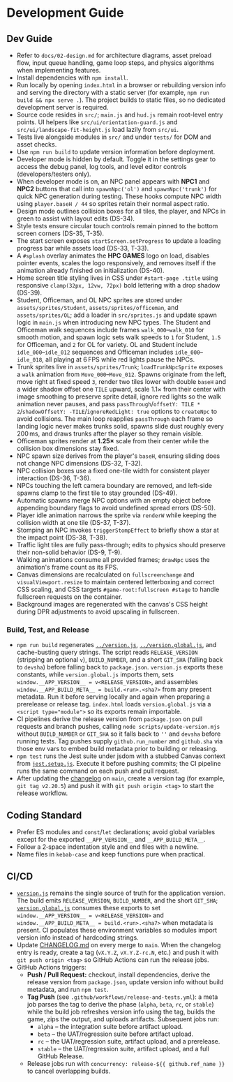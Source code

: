 # Development Guide

## Dev Guide
 - Refer to `docs/02-design.md` for architecture diagrams, asset preload flow, input queue handling, game loop steps, and physics algorithms when implementing features.
 - Install dependencies with `npm install`.
 - Run locally by opening `index.html` in a browser or rebuilding version info and serving the directory with a static server (for example, `npm run build && npx serve .`). The project builds to static files, so no dedicated development server is required.
- Source code resides in `src/`; `main.js` and `hud.js` remain root-level entry points. UI helpers like `src/ui/orientation-guard.js` and `src/ui/landscape-fit-height.js` load lazily from `src/ui`.
- Tests live alongside modules in `src/` and under `tests/` for DOM and asset checks.
- Use `npm run build` to update version information before deployment.
- Developer mode is hidden by default. Toggle it in the settings gear to access the debug panel, log tools, and level editor controls (developers/testers only).
- When developer mode is on, an NPC panel appears with **NPC1** and **NPC2** buttons that call into `spawnNpc('ol')` and `spawnNpc('trunk')` for quick NPC generation during testing. These hooks compute NPC width using `player.baseH / 44` so sprites retain their normal aspect ratio.
- Design mode outlines collision boxes for all tiles, the player, and NPCs in green to assist with layout edits (DS-34).
- Style tests ensure circular touch controls remain pinned to the bottom screen corners (DS-35, T-35).
- The start screen exposes `startScreen.setProgress` to update a loading progress bar while assets load (DS-33, T-33).
- A `#splash` overlay animates the **HPC GAMES** logo on load, disables pointer events, scales the logo responsively, and removes itself if the animation already finished on initialization (DS-40).
- Home screen title styling lives in CSS under `#start-page .title` using responsive `clamp(32px, 12vw, 72px)` bold lettering with a drop shadow (DS-39).
- Student, Officeman, and OL NPC sprites are stored under `assets/sprites/Student`, `assets/sprites/officeman`, and `assets/sprites/OL`; add a loader in `src/sprites.js` and update spawn logic in `main.js` when introducing new NPC types. The Student and Officeman walk sequences include frames `walk_000`–`walk_010` for smooth motion, and spawn logic sets walk speeds to `1` for Student, `1.5` for Officeman, and `2` for OL for variety. OL and Student include `idle_000`–`idle_012` sequences and Officeman includes `idle_000`–`idle_018`, all playing at 6 FPS while red lights pause the NPCs.
 - Trunk sprites live in `assets/sprites/Trunk`; `loadTrunkNpcSprite` exposes a `walk` animation from `Move_000`–`Move_012`. Spawns originate from the left, move right at fixed speed `3`, render two tiles lower with double `baseH` and a wider shadow offset one `TILE` upward, scale 1.1× from their center with image smoothing to preserve sprite detail, ignore red lights so the walk animation never pauses, and pass `passThrough`/`offsetY: TILE * 2`/`shadowOffsetY: -TILE`/`ignoreRedLight: true` options to `createNpc` to avoid collisions. The main loop reapplies `passThrough` each frame so landing logic never makes trunks solid, spawns slide dust roughly every 200 ms, and draws trunks after the player so they remain visible.
- Officeman sprites render at **1.25×** scale from their center while the collision box dimensions stay fixed.
- NPC spawn size derives from the player's `baseH`, ensuring sliding does not change NPC dimensions (DS-32, T-32).
- NPC collision boxes use a fixed one-tile width for consistent player interaction (DS-36, T-36).
- NPCs touching the left camera boundary are removed, and left-side spawns clamp to the first tile to stay grounded (DS-49).
- Automatic spawns merge NPC options with an empty object before appending boundary flags to avoid undefined spread errors (DS-50).
- Player idle animation narrows the sprite via `renderW` while keeping the collision width at one tile (DS-37, T-37).
- Stomping an NPC invokes `triggerStompEffect` to briefly show a star at the impact point (DS-38, T-38).
- Traffic light tiles are fully pass-through; edits to physics should preserve their non-solid behavior (DS-9, T-9).
- Walking animations consume all provided frames; `drawNpc` uses the animation's frame count as its FPS.
- Canvas dimensions are recalculated on `fullscreenchange` and `visualViewport.resize` to maintain centered letterboxing and correct CSS scaling, and CSS targets `#game-root:fullscreen #stage` to handle fullscreen requests on the container.
- Background images are regenerated with the canvas's CSS height during DPR adjustments to avoid upscaling in fullscreen.

### Build, Test, and Release

- `npm run build` regenerates [`../version.js`](../version.js), [`../version.global.js`](../version.global.js), and cache-busting query strings. The script reads `RELEASE_VERSION` (stripping an optional `v`), `BUILD_NUMBER`, and a short `GIT_SHA` (falling back to `devsha`) before falling back to `package.json`. `version.js` exports these constants, while `version.global.js` imports them, sets `window.__APP_VERSION__ = v<RELEASE_VERSION>`, and assembles `window.__APP_BUILD_META__ = build.<run>.<sha7>` from any present metadata. Run it before serving locally and again when preparing a prerelease or release tag. `index.html` loads `version.global.js` via a `<script type="module">` so its exports remain importable.
- CI pipelines derive the release version from `package.json` on pull requests and branch pushes, calling `node scripts/update-version.mjs` without `BUILD_NUMBER` or `GIT_SHA` so it falls back to `''` and `devsha` before running tests. Tag pushes supply `github.run_number` and `github.sha` via those env vars to embed build metadata prior to building or releasing.
- `npm test` runs the Jest suite under jsdom with a stubbed Canvas context from [`jest.setup.js`](../jest.setup.js). Execute it before pushing commits; the CI pipeline runs the same command on each push and pull request.
- After updating the [changelog](CHANGELOG.md) on `main`, create a version tag (for example, `git tag v2.20.5`) and push it with `git push origin <tag>` to start the release workflow.

## Coding Standard
- Prefer ES modules and `const`/`let` declarations; avoid global variables except for the exported `__APP_VERSION__` and `__APP_BUILD_META__`.
- Follow a 2‑space indentation style and end files with a newline.
- Name files in `kebab-case` and keep functions pure when practical.

## CI/CD
- [`version.js`](../version.js) remains the single source of truth for the application version. The build emits `RELEASE_VERSION`, `BUILD_NUMBER`, and the short `GIT_SHA`; [`version.global.js`](../version.global.js) consumes these exports to set `window.__APP_VERSION__ = v<RELEASE_VERSION>` and `window.__APP_BUILD_META__ = build.<run>.<sha7>` when metadata is present. CI populates these environment variables so modules import version info instead of hardcoding strings.
- Update [CHANGELOG.md](CHANGELOG.md) on every merge to `main`. When the changelog entry is ready, create a tag (`vX.Y.Z`, `vX.Y.Z-rc.N`, etc.) and push it with `git push origin <tag>` so GitHub Actions can run the release jobs.
- GitHub Actions triggers:
  - **Push / Pull Request:** checkout, install dependencies, derive the release version from `package.json`, update version info without build metadata, and run `npm test`.
  - **Tag Push** (see `.github/workflows/release-and-tests.yml`): a meta job parses the tag to derive the phase (`alpha`, `beta`, `rc`, or `stable`) while the build job refreshes version info using the tag, builds the game, zips the output, and uploads artifacts. Subsequent jobs run:
    - `alpha` – the integration suite before artifact upload.
    - `beta` – the UAT/regression suite before artifact upload.
    - `rc` – the UAT/regression suite, artifact upload, and a prerelease.
    - `stable` – the UAT/regression suite, artifact upload, and a full GitHub Release.
  - Release jobs run with `concurrency: release-${{ github.ref_name }}` to cancel overlapping builds.
